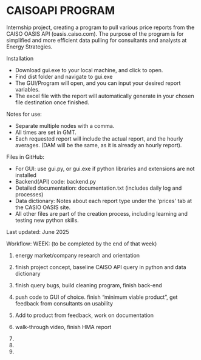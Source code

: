 # CAISOAPI PROGRAM

Internship project, creating a program to pull various price reports from the CAISO OASIS API (oasis.caiso.com). The purpose of the program is for simplified and more efficient data pulling for consultants and analysts at Energy Strategies.

Installation
- Download gui.exe to your local machine, and click to open.
- Find dist folder and navigate to gui.exe
- The GUI/Program will open, and you can input your desired report variables.
- The excel file with the report will automatically generate in your chosen file destination once finished.

Notes for use:
- Separate multiple nodes with a comma.
- All times are set in GMT.
- Each requested report will include the actual report, and the hourly averages. (DAM will be the same, as it is already an hourly report).

Files in GitHub:
- For GUI: use gui.py, or gui.exe if python libraries and extensions are not installed
- Backend(API) code: backend.py
- Detailed documentation: documentation.txt (includes daily log and processes)
- Data dictionary: Notes about each report type under the 'prices' tab at the CASIO OASIS site. 
- All other files are part of the creation process, including learning and testing new python skills.

Last updated: June 2025

Workflow:
WEEK: (to be completed by the end of that week)
1. energy market/company research and orientation
2. finish project concept, baseline CAISO API query in python and data dictionary
3. finish query bugs, build cleaning program, finish back-end
4. push code to GUI of choice. finish “minimum viable product”, get feedback from consultants on usability
5. Add to product from feedback, work on documentation

6. walk-through video, finish HMA report

7.
8.
9.
